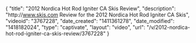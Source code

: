 {
    "title": "2012 Nordica Hot Rod Igniter CA Skis Review",
    "description": "http:\/\/www.skis.com Review for the 2012 Nordica Hot Rod Igniter CA Skis",
    "videoid": "3767228",
    "date_created": "1411361278",
    "date_modified": "1418182024",
    "type": "captivate",
    "layout": "video",
    "url": "\/v\/2012-nordica-hot-rod-igniter-ca-skis-review\/3767228"
}